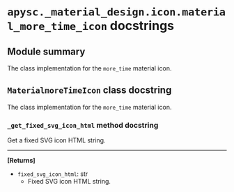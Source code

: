 # `apysc._material_design.icon.material_more_time_icon` docstrings

## Module summary

The class implementation for the `more_time` material icon.

## `MaterialmoreTimeIcon` class docstring

The class implementation for the `more_time` material icon.

### `_get_fixed_svg_icon_html` method docstring

Get a fixed SVG icon HTML string.<hr>

**[Returns]**

- `fixed_svg_icon_html`: str
  - Fixed SVG icon HTML string.
